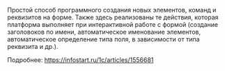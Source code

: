 Простой способ программного создания новых элементов, команд и реквизитов на форме.
Также здесь реализованы те действия, которая платформа выполняет при интерактивной работе с формой (создание заголовоков по имени, автоматическое именование элементов, автоматическое определение типа поля, в зависимости от типа реквизита и др.).

Подробнее: https://infostart.ru/1c/articles/1556681
